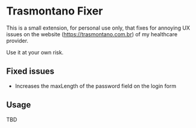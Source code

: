# Trasmontano Fixer
This is a small extension, for personal use only, that fixes for annoying UX issues on the website (https://trasmontano.com.br) of my healthcare provider.

Use it at your own risk.

## Fixed issues
- Increases the maxLength of the password field on the login form

## Usage
TBD
